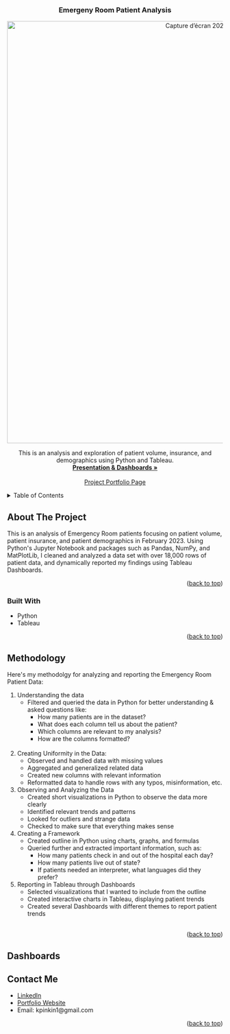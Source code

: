 <div id="top"></div>

<!-- PROJECT LOGO -->
<br />
<div align="center">

  <h3 align="center">Emergeny Room Patient Analysis</h3>
  <img width="985" alt="Capture d’écran 2023-12-13 à 22 29 54" src="https://github.com/kahliapinkins123/python-patient-analysis/assets/87428634/9fa32017-4078-4459-b23a-1648ee092088">

  <p align="center">
    This is an analysis and exploration of patient volume, insurance, and demographics using Python and Tableau.
    <br />
    <a href="https://public.tableau.com/app/profile/kahlia.pinkins/viz/ERPatientAnalysis/PatientStory"><strong>Presentation & Dashboards »</strong></a>
    <br />
    <br />
    <a href="https://www.youtube.com/watch?v=0ZbWsWCOsOk">Project Portfolio Page</a>
    
    
</div>

<!-- TABLE OF CONTENTS -->
<details>
  <summary>Table of Contents</summary>
  <ol>
    <li>
      <a href="#about">About The Project</a>
      <ul>
        <li><a href="#built-with">Built With</a></li>
      </ul>
    </li>
    <li><a href="#method">Methodology</a></li>
    <li><a href="#contact">Contact</a></li>
  </ol>
</details>


<div id="about"></div>
<!-- ABOUT THE PROJECT -->

## About The Project


This is an analysis of Emergency Room patients focusing on patient volume, patient insurance, and patient demographics in February 2023. Using Python's Jupyter Notebook and packages such as Pandas, NumPy, and MatPlotLib, I cleaned and analyzed a data set with over 18,000 rows of patient data, and dynamically reported my findings using Tableau Dashboards.

<p align="right">(<a href="#top">back to top</a>)</p>


<div id="built-with"></div>

### Built With

* Python
* Tableau


<p align="right">(<a href="#top">back to top</a>)</p>
<div id="method"></div>

<!-- USAGE EXAMPLES -->
## Methodology

Here's my methodolgy for analyzing and reporting the Emergency Room Patient Data: 
    <ol>
        <li>
        Understanding the data
          <ul>
            <li>
            Filtered and queried the data in Python for better understanding & asked questions like:
              <ul>
              <li>How many patients are in the dataset?</li>
              <li>What does each column tell us about the patient?</li>
              <li>Which columns are relevant to my analysis?</li>
              <li>How are the columns formatted? </li>  
              </ul>
            </li>
          </ul>
        </li>
        <li>
          Creating Uniformity in the Data:
            <ul>
              <li>Observed and handled data with missing values</li>
              <li>Aggregated and generalized related data</li>
              <li>Created new columns with relevant information</li>
              <li>Reformatted data to handle rows with any typos, misinformation, etc.</li>
            </ul>
        </li>
        <li>
          Observing and Analyzing the Data
          <ul>
              <li>Created short visualizations in Python to observe the data more clearly</li>
              <li>Identified relevant trends and patterns</li>
              <li>Looked for outliers and strange data</li>
              <li>Checked to make sure that everything makes sense</li>
            </ul>
        </li>
        <li>
          Creating a Framework
          <ul>
              <li>Created outline in Python using charts, graphs, and formulas</li>
              <li>
                Queried further and extracted important information, such as:
                <ul>
                  <li>How many patients check in and out of the hospital each day?</li>
                  <li>How many patients live out of state?</li>
                  <li>If patients needed an interpreter, what languages did they prefer?</li>
                </ul>
              </li>
            </ul>
        </li>
        <li>
          Reporting in Tableau through Dashboards
          <ul>
              <li>Selected visualizations that I wanted to include from the outline</li>
              <li>Created interactive charts in Tableau, displaying patient trends</li>
              <li>Created several Dashboards with different themes to report patient trends</li>
            </ul>
        </li>    
    </ol>

<p align="right">(<a href="#top">back to top</a>)</p>

<div id="dashboards"></div>

<!-- USAGE EXAMPLES -->
## Dashboards




<div id="contact"></div>
<!-- CONTACT -->

## Contact Me
<ul>
  <li><a href="https://www.linkedin.com/in/kahlia-pinkins-616599207/">LinkedIn</a></li>
  <li><a href="https://kahliapinkins123.wixsite.com/kahliapinkins">Portfolio Website</a></li>
  <li>Email: kpinkin1@gmail.com</li>
</ul>

<p align="right">(<a href="#top">back to top</a>)</p>
